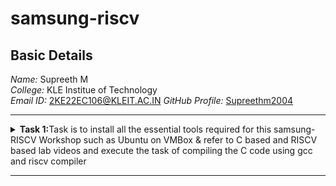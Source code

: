 
# samsung-riscv
##  Basic Details

*Name:* Supreeth M  
*College:* KLE Institue of Technology  
*Email ID:* 2KE22EC106@KLEIT.AC.IN
*GitHub Profile:* [Supreethm2004](https://github.com/Supreethm2004)  

----------------------------------------------------------------------------------------------------------------

<details>
<summary><b>Task 1:</b>Task is to install all the essential tools required for this samsung-RISCV  Workshop such as Ubuntu on VMBox & refer to C based and RISCV based lab videos and execute the task of compiling the C code using gcc and riscv compiler</summary><br>

### Install Ubuntu 20.04 LTS on Oracle Virtual Machine Box

Firstly, I have downloaded the virtual box from the links provided to us and
loaded a linux version with image dock file sent  
![Ubuntu and VMBox Installation](https://github.com/Supreethm2004/samsung-risc-5/blob/main/Task-1/virtual_machine_installed.png)

### C Language based LAB
I have successfully run the virtual machine and compiled the tasks.

Initial task is:-

### write a program to compile the sum of first 5 natural numbers in c:

we have written the code sum of 1st 5 numbers in leafpad as shown below.


gcc sum_1ton.c

./a.out


this code will be run in terminal to get output as 15 for 1st 5 numbers as shown below :


![image](https://github.com/Supreethm2004/samsung-risc-5/blob/main/Task-1/C%20Code%20compiled%20on%20gcc%20Compiler.png)

### RISCV based LAB

1. Using the cat command, the entire C code will be displayed on the terminal.
   
![image](https://github.com/Supreethm2004/samsung-risc-5/blob/main/Task-1/cat%20Command.png)

2. A program is run to obtain risc-v version of the code previously written in c:

  	 
	riscv64-unknown-elf-gcc -O1 -mabi=lp64 -march=rv64i -o sum_1ton.o sum_1ton.c
	

![image](https://github.com/Supreethm2004/samsung-risc-5/blob/main/Task-1/RISCV_C_CODE_O1.png)


3. As the whole version of above code looks lengthier we have used below code to make it shorter
	
 	
	riscv64 -unknown-elf-objdump -d sum1ton.o | less
	
 
& we have obtained the required main part to compare the execution in assembly language as shown below :

	
 
![image](https://github.com/Supreethm2004/samsung-risc-5/blob/main/Task-1/Objdump%20using%20-Ofast%20format.png)

4. Open the same terminal and run the given command:
 
 	
	riscv64-unknown-elf-gcc -Ofast -mabi=lp64 -march=rv64i -o sum_1ton.o sum_1ton.c
	 


![image](https://github.com/Supreethm2004/samsung-risc-5/blob/main/Task-1/RISCV_C_CODE_O1.png)

5. As the whole version of above code looks lengthier as earlier we have used below code to make it shorter
	
 	
	riscv64 -unknown-elf-objdump -d sum1ton.o | less
	
 
& we have obtained the required main part to compare the execution in assembly language as shown below :



![image](https://github.com/anupjanmane18/samsung-riscv/blob/main/task1/Objdump%20using%20-Ofast%20format.png)

### End of 1st task
</details>

------------------------------------------------------------------------------------------------------------------
